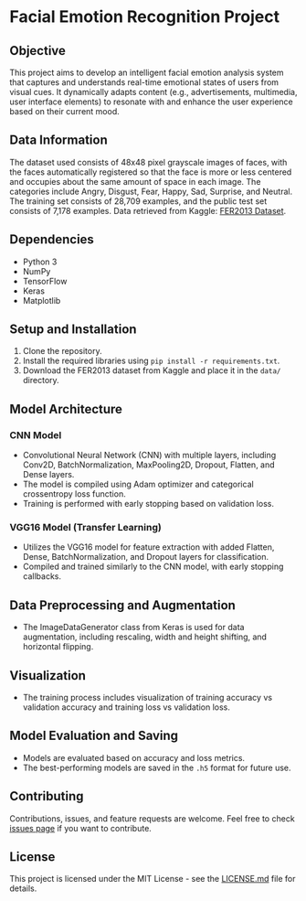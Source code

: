 
# Facial Emotion Recognition Project

## Objective

This project aims to develop an intelligent facial emotion analysis system that captures and understands real-time emotional states of users from visual cues. It dynamically adapts content (e.g., advertisements, multimedia, user interface elements) to resonate with and enhance the user experience based on their current mood.

## Data Information

The dataset used consists of 48x48 pixel grayscale images of faces, with the faces automatically registered so that the face is more or less centered and occupies about the same amount of space in each image. The categories include Angry, Disgust, Fear, Happy, Sad, Surprise, and Neutral. The training set consists of 28,709 examples, and the public test set consists of 7,178 examples. Data retrieved from Kaggle: [FER2013 Dataset](https://www.kaggle.com/datasets/msambare/fer2013).

## Dependencies

- Python 3
- NumPy
- TensorFlow
- Keras
- Matplotlib

## Setup and Installation

1. Clone the repository.
2. Install the required libraries using `pip install -r requirements.txt`.
3. Download the FER2013 dataset from Kaggle and place it in the `data/` directory.

## Model Architecture

### CNN Model

- Convolutional Neural Network (CNN) with multiple layers, including Conv2D, BatchNormalization, MaxPooling2D, Dropout, Flatten, and Dense layers.
- The model is compiled using Adam optimizer and categorical crossentropy loss function.
- Training is performed with early stopping based on validation loss.

### VGG16 Model (Transfer Learning)

- Utilizes the VGG16 model for feature extraction with added Flatten, Dense, BatchNormalization, and Dropout layers for classification.
- Compiled and trained similarly to the CNN model, with early stopping callbacks.

## Data Preprocessing and Augmentation

- The ImageDataGenerator class from Keras is used for data augmentation, including rescaling, width and height shifting, and horizontal flipping.

## Visualization

- The training process includes visualization of training accuracy vs validation accuracy and training loss vs validation loss.

## Model Evaluation and Saving

- Models are evaluated based on accuracy and loss metrics.
- The best-performing models are saved in the `.h5` format for future use.

## Contributing

Contributions, issues, and feature requests are welcome. Feel free to check [issues page](link-to-issues-page) if you want to contribute.

## License

This project is licensed under the MIT License - see the [LICENSE.md](LICENSE.md) file for details.
